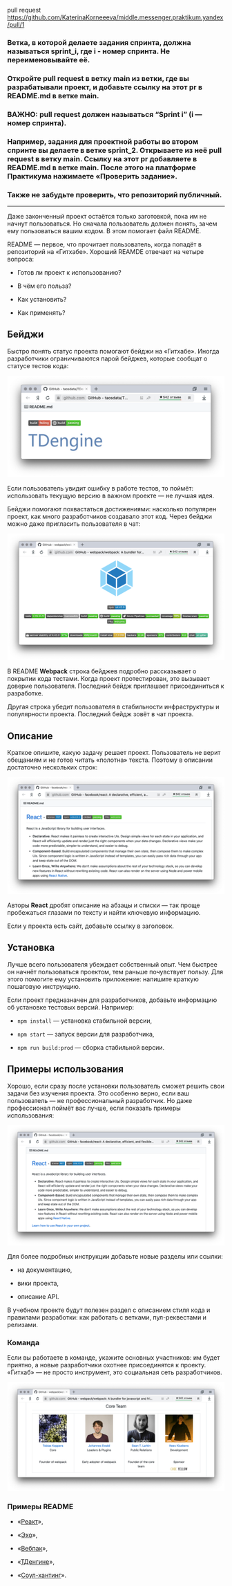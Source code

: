 pull request https://github.com/KaterinaKorneeeva/middle.messenger.praktikum.yandex/pull/1

### Ветка, в которой делаете задания спринта, должна называться sprint_i, где i - номер спринта. Не переименовывайте её. 

 

### Откройте pull request в ветку main из ветки, где вы разрабатывали проект, и добавьте ссылку на этот pr в README.md в ветке main.  

### ВАЖНО: pull request должен называться “Sprint i” (i — номер спринта). 

 

### Например, задания для проектной работы во втором спринте вы делаете в ветке sprint_2. Открываете из неё pull request в ветку main. Ссылку на этот pr добавляете в README.md в ветке main. После этого на платформе Практикума нажимаете «Проверить задание». 

 

### Также не забудьте проверить, что репозиторий публичный. 

--- 

 

 

Даже законченный проект остаётся только заготовкой, пока им не начнут пользоваться. Но сначала пользователь должен понять, зачем ему пользоваться вашим кодом. В этом помогает файл README. 

 

README — первое, что прочитает пользователь, когда попадёт в репозиторий на «Гитхабе». Хороший REAMDE отвечает на четыре вопроса: 

 

- Готов ли проект к использованию? 

- В чём его польза? 

- Как установить? 

- Как применять? 

 

## Бейджи 

 

Быстро понять статус проекта помогают бейджи на «Гитхабе». Иногда разработчики ограничиваются парой бейджев, которые сообщат о статусе тестов кода: 

 

![Бэйджи](https://github.com/yandex-praktikum/mf.messenger.praktikum.yandex.images/blob/master/mf/b.png) 

 

Если пользователь увидит ошибку в работе тестов, то поймёт: использовать текущую версию в важном проекте — не лучшая идея. 

 

Бейджи помогают похвастаться достижениями: насколько популярен проект, как много разработчиков создавало этот код. Через бейджи можно даже пригласить пользователя в чат: 

 

![Версии](https://github.com/yandex-praktikum/mf.messenger.praktikum.yandex.images/blob/master/mf/vers.png) 

 

В README **Webpack** строка бейджев подробно рассказывает о покрытии кода тестами. Когда проект протестирован, это вызывает доверие пользователя. Последний бейдж приглашает присоединиться к разработке.  

 

Другая строка убедит пользователя в стабильности инфраструктуры и популярности проекта. Последний бейдж зовёт в чат проекта. 

 

## Описание 

 

Краткое опишите, какую задачу решает проект. Пользователь не верит обещаниям и не готов читать «полотна» текста. Поэтому в описании достаточно нескольких строк: 

 

![Описание](https://github.com/yandex-praktikum/mf.messenger.praktikum.yandex.images/blob/master/mf/desc.png) 

 

Авторы **React** дробят описание на абзацы и списки — так проще пробежаться глазами по тексту и найти ключевую информацию. 

 

Если у проекта есть сайт, добавьте ссылку в заголовок. 

 

## Установка 

 

Лучше всего пользователя убеждает собственный опыт. Чем быстрее он начнёт пользоваться проектом, тем раньше почувствует пользу. Для этого помогите ему установить приложение: напишите краткую пошаговую инструкцию. 

 

Если проект предназначен для разработчиков, добавьте информацию об установке тестовых версий. Например: 

 

- `npm install` — установка стабильной версии, 

- `npm start` — запуск версии для разработчика, 

- `npm run build:prod` — сборка стабильной версии. 

 

## **Примеры использования** 

 

Хорошо, если сразу после установки пользователь сможет решить свои задачи без изучения проекта. Это особенно верно, если ваш пользователь — не профессиональный разработчик. Но даже профессионал поймёт вас лучше, если показать примеры использования: 

 

![Ссылки](https://github.com/yandex-praktikum/mf.messenger.praktikum.yandex.images/blob/master/mf/link.png) 

 

Для более подробных инструкции добавьте новые разделы или ссылки: 

 

- на документацию, 

- вики проекта, 

- описание API. 

 

В учебном проекте будут полезен раздел с описанием стиля кода и правилами разработки: как работать с ветками, пул-реквестами и релизами. 

 

### **Команда** 

 

Если вы работаете в команде, укажите основных участников: им будет приятно, а новые разработчики охотнее присоединятся к проекту. «Гитхаб» — не просто инструмент, это социальная сеть разработчиков. 

 

![Команда](https://github.com/yandex-praktikum/mf.messenger.praktikum.yandex.images/blob/master/mf/team.png) 

 

### **Примеры README** 

 

- «[Реакт](https://github.com/facebook/react)», 

- «[Эхо](https://github.com/labstack/echo)», 

- «[Вебпак](https://github.com/webpack/webpack)», 

- «[ТДенгине](https://github.com/taosdata/TDengine)», 

- «[Соул-хантинг](https://github.com/vladpereskokov/soul-hunting/)».
